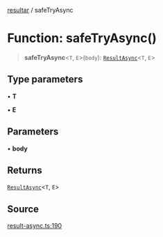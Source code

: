 [resultar](../wiki/Home) / safeTryAsync

# Function: safeTryAsync()

> **safeTryAsync**\<`T`, `E`\>(`body`): [`ResultAsync`](../wiki/Class.ResultAsync)\<`T`, `E`\>

## Type parameters

• **T**

• **E**

## Parameters

• **body**

## Returns

[`ResultAsync`](../wiki/Class.ResultAsync)\<`T`, `E`\>

## Source

[result-async.ts:190](https://github.com/inaiat/resultar/blob/e9d397e3e0e8543e675ebf3b04ec4ad2e5577c52/src/result-async.ts#L190)
